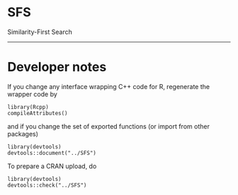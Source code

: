 # SFS
Similarity-First Search


-------------------------------------------------------------------------------

# Developer notes #

If you change any interface wrapping C++ code for R, regenerate
the wrapper code by 

	library(Rcpp)
	compileAttributes() 


and if you change the set of exported functions (or import from other packages)

	library(devtools)
	devtools::document("../SFS")

To prepare a CRAN upload, do

	library(devtools)
	devtools::check("../SFS")
